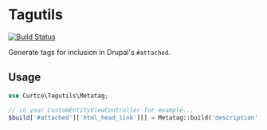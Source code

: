 # Tagutils

[![Build Status](https://travis-ci.org/CurtCo/tagutils.svg?branch=master)](https://travis-ci.org/CurtCo/tagutils)

Generate tags for inclusion in Drupal's `#attached`.

## Usage

```php
use Curtco\Tagutils\Metatag;

// in your CustomEntityViewController for example...
$build['#attached']['html_head_link'][] = Metatag::build('description', 'my cool website');
```
